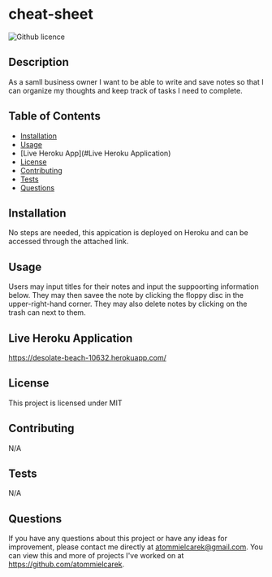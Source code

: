 # cheat-sheet
  ![Github licence](http://img.shields.io/badge/license-MIT-blue.svg)
  
  ## Description 
  As a samll business owner I want to be able to write and save notes so that I can organize my thoughts and keep track of tasks I need to complete.                                                                                                                                                                                                                                                        
  ## Table of Contents
  * [Installation](#installation)
  * [Usage](#usage)
  * [Live Heroku App](#Live Heroku Application)
  * [License](#license)
  * [Contributing](#contributing)
  * [Tests](#tests)
  * [Questions](#questions)
  
  ## Installation 
  No steps are needed, this appication is deployed on Heroku and can be accessed through the attached link.
  ## Usage 
  Users may input titles for their notes and input the suppoorting information below. They may then savee the note by clicking the floppy disc in the upper-right-hand corner. They may also delete notes by clicking on the trash can next to them. 
  ## Live Heroku Application
  https://desolate-beach-10632.herokuapp.com/
  ## License 
  This project is licensed under MIT
  ## Contributing 
  N/A
  ## Tests
  N/A
  ## Questions
  If you have any questions about this project or have any ideas for improvement, please contact me directly at atommielcarek@gmail.com. You can view this and more of projects I've worked on at https://github.com/atommielcarek.

